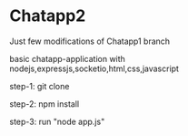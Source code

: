 # Chatapp2

Just few modifications of Chatapp1 branch 


basic chatapp-application with nodejs,expressjs,socketio,html,css,javascript

step-1: git clone

step-2: npm install

step-3: run "node app.js"
